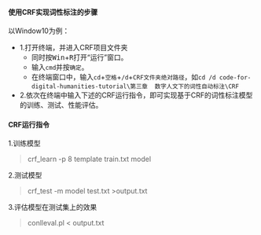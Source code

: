 #### 使用CRF实现词性标注的步骤
以Window10为例：
- 1.打开终端，并进入CRF项目文件夹
   - 同时按<kbd>Win</kbd>+<kbd>R</kbd>打开“运行”窗口。
   - 输入`cmd`并按`确定`。
   - 在终端窗口中，输入`cd`+`空格`+`/d`+`CRF文件夹绝对路径`，如`cd /d code-for-digital-humanities-tutorial\第三章  数字人文下的词性自动标注\CRF`
- 2.依次在终端中输入下述的CRF运行指令，即可实现基于CRF的词性标注模型的训练、测试、性能评估。

#### CRF运行指令

1.训练模型
> crf_learn -p 8 template train.txt model 

2.测试模型
> crf_test -m model test.txt >output.txt

3.评估模型在测试集上的效果
> conlleval.pl < output.txt